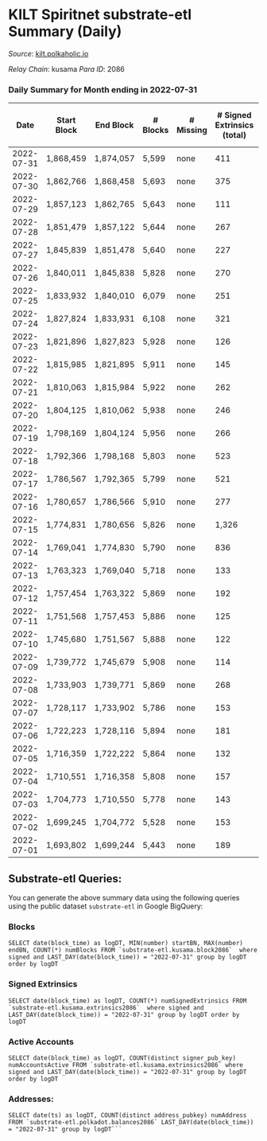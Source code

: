 # KILT Spiritnet substrate-etl Summary (Daily)

_Source_: [kilt.polkaholic.io](https://kilt.polkaholic.io)

*Relay Chain*: kusama
*Para ID*: 2086



### Daily Summary for Month ending in 2022-07-31


| Date | Start Block | End Block | # Blocks | # Missing | # Signed Extrinsics (total) | # Active Accounts | # Addresses with Balances | # Events | # Transfers | # XCM Transfers In | # XCM Transfers Out |
| ---- | ----------- | --------- | -------- | --------- | --------------------------- | ----------------- | ------------------------- | -------- | ----------- | ------------------ | ------------------- |
| 2022-07-31 | 1,868,459 | 1,874,057 | 5,599 | none | 411 | 168 | 16,097 | 428,044 | 138 ($35,680.34) |   |   |
| 2022-07-30 | 1,862,766 | 1,868,458 | 5,693 | none | 375 | 161 | 16,004 | 434,065 | 121 ($70,355.01) |   |   |
| 2022-07-29 | 1,857,123 | 1,862,765 | 5,643 | none | 111 | 74 | 15,914 | 427,669 | 46 ($47,396.58) |   |   |
| 2022-07-28 | 1,851,479 | 1,857,122 | 5,644 | none | 267 | 105 | 15,908 | 430,620 | 109 ($82,216.32) |   |   |
| 2022-07-27 | 1,845,839 | 1,851,478 | 5,640 | none | 227 | 102 | 15,866 | 430,148 | 78 ($45,625.29) |   |   |
| 2022-07-26 | 1,840,011 | 1,845,838 | 5,828 | none | 270 | 116 | 15,824 | 444,999 | 80 ($31,744.90) |   |   |
| 2022-07-25 | 1,833,932 | 1,840,010 | 6,079 | none | 251 | 102 | 15,781 | 464,055 | 84 ($121,335) |   |   |
| 2022-07-24 | 1,827,824 | 1,833,931 | 6,108 | none | 321 | 123 | 15,757 | 466,737 | 107 ($41,070.79) |   |   |
| 2022-07-23 | 1,821,896 | 1,827,823 | 5,928 | none | 126 | 67 | 15,695 | 451,339 | 55 ($27,662.34) |   |   |
| 2022-07-22 | 1,815,985 | 1,821,895 | 5,911 | none | 145 | 91 | 15,684 | 449,999 | 83 ($156,455) |   |   |
| 2022-07-21 | 1,810,063 | 1,815,984 | 5,922 | none | 262 | 95 | 15,673 | 452,205 | 70 ($262,004) |   |   |
| 2022-07-20 | 1,804,125 | 1,810,062 | 5,938 | none | 246 | 95 | 15,637 | 452,821 | 95 ($104,045) |   |   |
| 2022-07-19 | 1,798,169 | 1,804,124 | 5,956 | none | 266 | 101 | 15,617 | 454,600 | 78 ($142,074) |   |   |
| 2022-07-18 | 1,792,366 | 1,798,168 | 5,803 | none | 523 | 184 | 15,595 | 444,901 | 215 ($223,964) |   |   |
| 2022-07-17 | 1,786,567 | 1,792,365 | 5,799 | none | 521 | 131 | 15,548 | 445,238 | 146 ($86,163.37) |   |   |
| 2022-07-16 | 1,780,657 | 1,786,566 | 5,910 | none | 277 | 100 | 15,483 | 451,182 | 107 ($741,056) |   |   |
| 2022-07-15 | 1,774,831 | 1,780,656 | 5,826 | none | 1,326 | 112 | 15,460 | 452,193 | 106 ($199,504) |   |   |
| 2022-07-14 | 1,769,041 | 1,774,830 | 5,790 | none | 836 | 116 | 15,436 | 445,970 | 91 ($74,748.29) |   |   |
| 2022-07-13 | 1,763,323 | 1,769,040 | 5,718 | none | 133 | 69 | 15,425 | 435,337 | 68 ($127,804) |   |   |
| 2022-07-12 | 1,757,454 | 1,763,322 | 5,869 | none | 192 | 97 | 15,413 | 447,435 | 108 ($446,210) |   |   |
| 2022-07-11 | 1,751,568 | 1,757,453 | 5,886 | none | 125 | 70 | 15,404 | 448,289 | 69 ($187,716) |   |   |
| 2022-07-10 | 1,745,680 | 1,751,567 | 5,888 | none | 122 | 75 | 15,393 | 448,412 | 70 ($196,582) |   |   |
| 2022-07-09 | 1,739,772 | 1,745,679 | 5,908 | none | 114 | 65 | 15,390 | 449,847 | 66 ($130,231) |   |   |
| 2022-07-08 | 1,733,903 | 1,739,771 | 5,869 | none | 268 | 110 | 15,382 | 447,358 | 193 ($1,648,001) |   |   |
| 2022-07-07 | 1,728,117 | 1,733,902 | 5,786 | none | 153 | 82 | 15,340 | 440,708 | 72 ($466,387) |   |   |
| 2022-07-06 | 1,722,223 | 1,728,116 | 5,894 | none | 181 | 87 | 15,331 | 449,148 | 74 ($1,145,974) |   |   |
| 2022-07-05 | 1,716,359 | 1,722,222 | 5,864 | none | 132 | 73 | 15,315 | 446,000 | 78 ($263,794) |   |   |
| 2022-07-04 | 1,710,551 | 1,716,358 | 5,808 | none | 157 | 86 | 15,304 | 441,583 | 59 ($227,496) |   |   |
| 2022-07-03 | 1,704,773 | 1,710,550 | 5,778 | none | 143 | 91 | 15,293 | 437,284 | 57 ($17,261.90) |   |   |
| 2022-07-02 | 1,699,245 | 1,704,772 | 5,528 | none | 153 | 74 | 15,276 | 418,188 | 99 ($285,538) |   |   |
| 2022-07-01 | 1,693,802 | 1,699,244 | 5,443 | none | 189 | 85 | 15,254 | 411,661 | 109 ($129,862) |   |   |

## Substrate-etl Queries:
You can generate the above summary data using the following queries using the public dataset `substrate-etl` in Google BigQuery:


### Blocks
```
SELECT date(block_time) as logDT, MIN(number) startBN, MAX(number) endBN, COUNT(*) numBlocks FROM `substrate-etl.kusama.block2086`  where signed and LAST_DAY(date(block_time)) = "2022-07-31" group by logDT order by logDT
```


### Signed Extrinsics
```
SELECT date(block_time) as logDT, COUNT(*) numSignedExtrinsics FROM `substrate-etl.kusama.extrinsics2086`  where signed and LAST_DAY(date(block_time)) = "2022-07-31" group by logDT order by logDT
```


### Active Accounts
```
SELECT date(block_time) as logDT, COUNT(distinct signer_pub_key) numAccountsActive FROM `substrate-etl.kusama.extrinsics2086` where signed and LAST_DAY(date(block_time)) = "2022-07-31" group by logDT order by logDT
```


### Addresses:
```
SELECT date(ts) as logDT, COUNT(distinct address_pubkey) numAddress FROM `substrate-etl.polkadot.balances2086` LAST_DAY(date(block_time)) = "2022-07-31" group by logDT```

